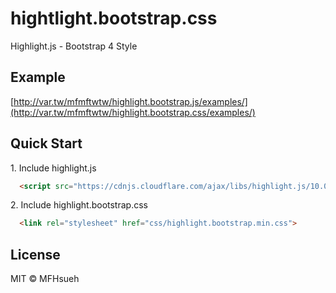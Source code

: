 # hightlight.bootstrap.css

Highlight.js - Bootstrap 4 Style

## Example

[http://var.tw/mfmftwtw/highlight.bootstrap.js/examples/](http://var.tw/mfmftwtw/highlight.bootstrap.css/examples/)

## Quick Start

1\. Include highlight.js

```html
  <script src="https://cdnjs.cloudflare.com/ajax/libs/highlight.js/10.0.2/highlight.min.js"></script>
```

2\. Include highlight.bootstrap.css

```html
  <link rel="stylesheet" href="css/highlight.bootstrap.min.css">
```
## License

MIT © MFHsueh